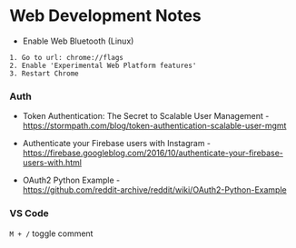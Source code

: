 # Web Development Notes

- Enable Web Bluetooth (Linux)
```
1. Go to url: chrome://flags
2. Enable 'Experimental Web Platform features'
3. Restart Chrome
```

### Auth
- Token Authentication: The Secret to Scalable User Management -  
https://stormpath.com/blog/token-authentication-scalable-user-mgmt

- Authenticate your Firebase users with Instagram -  
https://firebase.googleblog.com/2016/10/authenticate-your-firebase-users-with.html

- OAuth2 Python Example -  
https://github.com/reddit-archive/reddit/wiki/OAuth2-Python-Example

### VS Code

```M + /``` toggle comment

